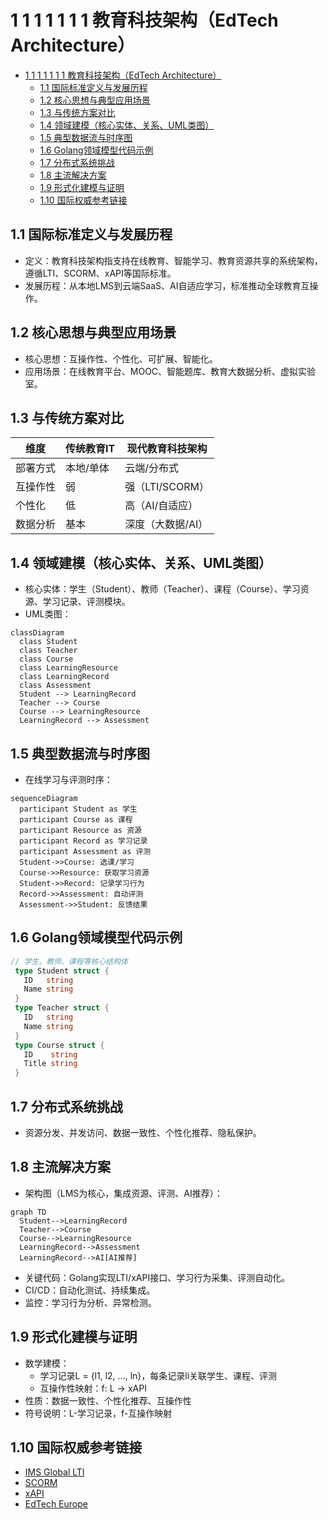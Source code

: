 # 1 1 1 1 1 1 1 教育科技架构（EdTech Architecture）

<!-- TOC START -->
- [1 1 1 1 1 1 1 教育科技架构（EdTech Architecture）](#1-1-1-1-1-1-1-教育科技架构edtech-architecture)
  - [1.1 国际标准定义与发展历程](#11-国际标准定义与发展历程)
  - [1.2 核心思想与典型应用场景](#12-核心思想与典型应用场景)
  - [1.3 与传统方案对比](#13-与传统方案对比)
  - [1.4 领域建模（核心实体、关系、UML类图）](#14-领域建模核心实体关系uml类图)
  - [1.5 典型数据流与时序图](#15-典型数据流与时序图)
  - [1.6 Golang领域模型代码示例](#16-golang领域模型代码示例)
  - [1.7 分布式系统挑战](#17-分布式系统挑战)
  - [1.8 主流解决方案](#18-主流解决方案)
  - [1.9 形式化建模与证明](#19-形式化建模与证明)
  - [1.10 国际权威参考链接](#110-国际权威参考链接)
<!-- TOC END -->

## 1.1 国际标准定义与发展历程

- 定义：教育科技架构指支持在线教育、智能学习、教育资源共享的系统架构，遵循LTI、SCORM、xAPI等国际标准。
- 发展历程：从本地LMS到云端SaaS、AI自适应学习，标准推动全球教育互操作。

## 1.2 核心思想与典型应用场景

- 核心思想：互操作性、个性化、可扩展、智能化。
- 应用场景：在线教育平台、MOOC、智能题库、教育大数据分析、虚拟实验室。

## 1.3 与传统方案对比

| 维度         | 传统教育IT     | 现代教育科技架构     |
|--------------|--------------|---------------------|
| 部署方式     | 本地/单体     | 云端/分布式         |
| 互操作性     | 弱            | 强（LTI/SCORM）     |
| 个性化       | 低            | 高（AI/自适应）     |
| 数据分析     | 基本          | 深度（大数据/AI）   |

## 1.4 领域建模（核心实体、关系、UML类图）

- 核心实体：学生（Student）、教师（Teacher）、课程（Course）、学习资源、学习记录、评测模块。
- UML类图：

```mermaid
classDiagram
  class Student
  class Teacher
  class Course
  class LearningResource
  class LearningRecord
  class Assessment
  Student --> LearningRecord
  Teacher --> Course
  Course --> LearningResource
  LearningRecord --> Assessment
```

## 1.5 典型数据流与时序图

- 在线学习与评测时序：

```mermaid
sequenceDiagram
  participant Student as 学生
  participant Course as 课程
  participant Resource as 资源
  participant Record as 学习记录
  participant Assessment as 评测
  Student->>Course: 选课/学习
  Course->>Resource: 获取学习资源
  Student->>Record: 记录学习行为
  Record->>Assessment: 自动评测
  Assessment->>Student: 反馈结果
```

## 1.6 Golang领域模型代码示例

```go
// 学生、教师、课程等核心结构体
 type Student struct {
   ID   string
   Name string
 }
 type Teacher struct {
   ID   string
   Name string
 }
 type Course struct {
   ID    string
   Title string
 }
```

## 1.7 分布式系统挑战

- 资源分发、并发访问、数据一致性、个性化推荐、隐私保护。

## 1.8 主流解决方案

- 架构图（LMS为核心，集成资源、评测、AI推荐）：

```mermaid
graph TD
  Student-->LearningRecord
  Teacher-->Course
  Course-->LearningResource
  LearningRecord-->Assessment
  LearningRecord-->AI[AI推荐]
```

- 关键代码：Golang实现LTI/xAPI接口、学习行为采集、评测自动化。
- CI/CD：自动化测试、持续集成。
- 监控：学习行为分析、异常检测。

## 1.9 形式化建模与证明

- 数学建模：
  - 学习记录L = {l1, l2, ..., ln}，每条记录li关联学生、课程、评测
  - 互操作性映射：f: L → xAPI
- 性质：数据一致性、个性化推荐、互操作性
- 符号说明：L-学习记录，f-互操作映射

## 1.10 国际权威参考链接

- [IMS Global LTI](https://www.imsglobal.org/activity/learning-tools-interoperability)
- [SCORM](https://scorm.com/)
- [xAPI](https://xapi.com/)
- [EdTech Europe](https://edtecheurope.com/)
